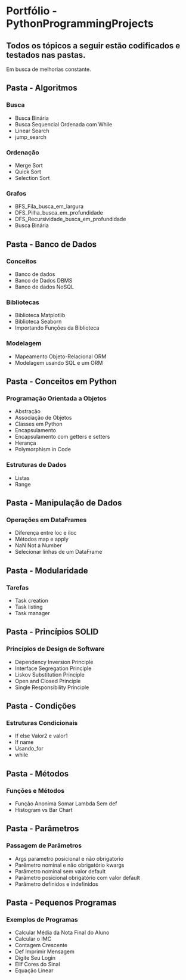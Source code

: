 # Portfólio - PythonProgrammingProjects

## Todos os tópicos a seguir estão codificados e testados nas pastas.

Em busca de melhorias constante.

## Pasta - Algoritmos

### Busca
- Busca Binária
- Busca Sequencial Ordenada com While
- Linear Search
- jump_search

### Ordenação
- Merge Sort
- Quick Sort
- Selection Sort

### Grafos
- BFS_Fila_busca_em_largura
- DFS_Pilha_busca_em_profundidade
- DFS_Recursividade_busca_em_profundidade
- Busca Binária

## Pasta - Banco de Dados

### Conceitos
- Banco de dados
- Banco de Dados DBMS
- Banco de dados NoSQL

### Bibliotecas
- Biblioteca Matplotlib
- Biblioteca Seaborn
- Importando Funções da Biblioteca

### Modelagem
- Mapeamento Objeto-Relacional ORM
- Modelagem usando SQL e um ORM

## Pasta - Conceitos em Python

### Programação Orientada a Objetos
- Abstração
- Associação de Objetos
- Classes em Python
- Encapsulamento
- Encapsulamento com getters e setters
- Herança
- Polymorphism in Code

### Estruturas de Dados
- Listas
- Range

## Pasta - Manipulação de Dados

### Operações em DataFrames
- Diferença entre loc e iloc
- Métodos map e apply
- NaN Not a Number
- Selecionar linhas de um DataFrame

## Pasta - Modularidade

### Tarefas
- Task creation
- Task listing
- Task manager

## Pasta - Princípios SOLID

### Princípios de Design de Software
- Dependency Inversion Principle
- Interface Segregation Principle
- Liskov Substitution Principle
- Open and Closed Principle
- Single Responsibility Principle

## Pasta - Condições

### Estruturas Condicionais
- If else Valor2 e valor1
- If name
- Usando_for
- while

## Pasta - Métodos

### Funções e Métodos
- Função Anonima Somar  Lambda Sem def
- Histogram vs Bar Chart

## Pasta - Parâmetros

### Passagem de Parâmetros
- Args parametro posicional e não obrigatorio
- Parêmetro nominal e não obrigatório kwargs
- Parâmetro nominal sem valor default
- Parâmetro posicional obrigatório com valor default
- Parâmetro definidos e indefinidos

## Pasta - Pequenos Programas

### Exemplos de Programas
- Calcular Média da Nota Final do Aluno
- Calcular o IMC
- Contagem Crescente
- Def Imprimir Mensagem
- Digite Seu Login
- Elif Cores do Sinal
- Equação Linear
